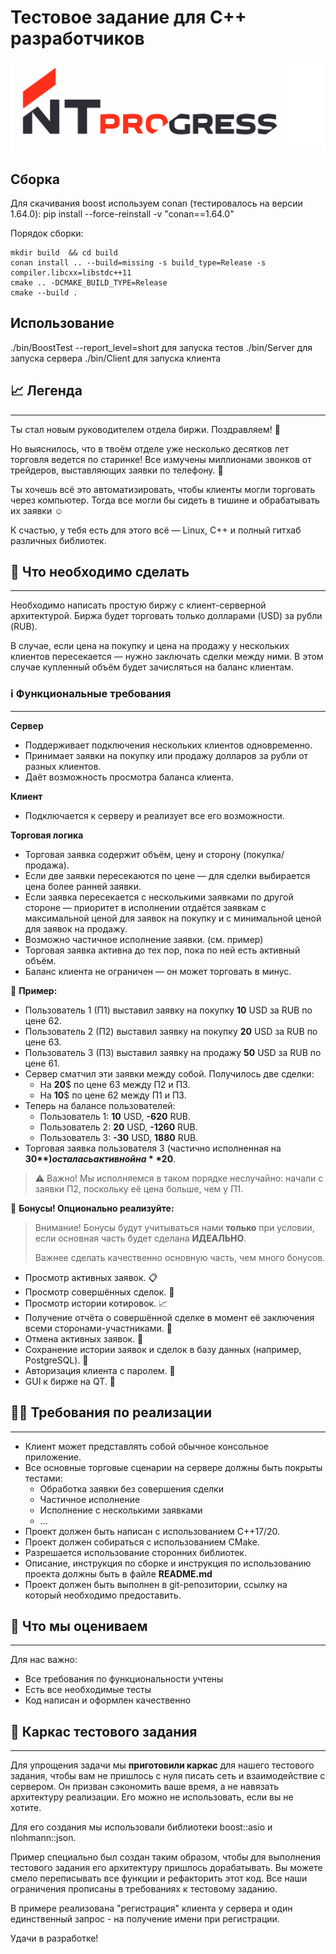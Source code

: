 # Тестовое задание для C++ разработчиков

![NTPro Logo](NTPro-Logo.png)

## Сборка

Для скачивания boost используем conan (тестировалось на версии 1.64.0):
pip install --force-reinstall -v "conan==1.64.0"

Порядок сборки:
```
mkdir build  && cd build
conan install .. --build=missing -s build_type=Release -s compiler.libcxx=libstdc++11
cmake .. -DCMAKE_BUILD_TYPE=Release
cmake --build .

```

## Использование 

./bin/BoostTest --report_level=short для запуска тестов
./bin/Server для запуска сервера
./bin/Client для запуска клиента

## 📈 Легенда
---

Ты стал новым руководителем отдела биржи. Поздравляем! 🎉

Но выяснилось, что в твоём отделе уже несколько десятков лет торговля ведется по старинке! Все измучены миллионами звонков от трейдеров, выставляющих заявки по телефону. 🤳

Ты хочешь всё это автоматизировать, чтобы клиенты могли торговать через компьютер. Тогда все могли бы сидеть в тишине и обрабатывать их заявки ☺️

К счастью, у тебя есть для этого всё — Linux, C++ и полный гитхаб различных библиотек. 

## 🔮 Что необходимо сделать
---

Необходимо написать простую биржу с клиент-серверной архитектурой. 
Биржа будет торговать только долларами (USD) за рубли (RUB).

В случае, если цена на покупку и цена на продажу у нескольких клиентов пересекается — нужно заключать сделки между ними. 
В этом случае купленный объём будет зачисляться на баланс клиентам.

### ℹ️ Функциональные требования
---

**Сервер**

- Поддерживает подключения нескольких клиентов одновременно.
- Принимает заявки на покупку или продажу долларов за рубли от разных клиентов.
- Даёт возможность просмотра баланса клиента.

**Клиент**

- Подключается к серверу и реализует все его возможности.

**Торговая логика**

- Торговая заявка содержит объём, цену и сторону (покупка/продажа).
- Если две заявки пересекаются по цене — для сделки выбирается цена более ранней заявки.
- Если заявка пересекается с несколькими заявками по другой стороне — приоритет в исполнении отдаётся заявкам с 
максимальной ценой для заявок на покупку и с минимальной ценой для заявок на продажу.
- Возможно частичное исполнение заявки. (см. пример)
- Торговая заявка активна до тех пор, пока по ней есть активный объём.
- Баланс клиента не ограничен — он может торговать в минус.

📝 **Пример:**

- Пользователь 1 (П1) выставил заявку на покупку **10** USD за RUB по цене 62.
- Пользователь 2 (П2) выставил заявку на покупку **20** USD за RUB по цене 63.
- Пользователь 3 (П3) выставил заявку на продажу **50** USD за RUB по цене 61.
- Сервер сматчил эти заявки между собой. Получилось две сделки:
    - На **20**$ по цене 63 между П2 и П3.
    - На **10**$ по цене 62 между П1 и П3.
- Теперь на балансе пользователей:
    - Пользователь 1: **10** USD, **-620** RUB.
    - Пользователь 2: **20** USD, **-1260** RUB.
    - Пользователь 3: **-30** USD, **1880** RUB.
- Торговая заявка пользователя 3 (частично исполненная на **30$**) осталась активной на **20$**.

> ⚠️ Важно! Мы исполняемся в таком порядке неслучайно: начали с заявки П2, поскольку её цена больше, чем у П1.

🎈 **Бонусы! Опционально реализуйте:**

> Внимание! Бонусы будут учитываться нами **только** при условии, если основная часть будет сделана **ИДЕАЛЬНО**.
> 
> Важнее сделать качественно основную часть, чем много бонусов.

- Просмотр активных заявок. 📋
- Просмотр совершённых сделок. 🛂
- Просмотр истории котировок. 📈
- Получение отчёта о совершённой сделке в момент её заключения всеми сторонами-участниками. 🤼
- Отмена активных заявок. 🚫
- Сохранение истории заявок и сделок в базу данных (например, PostgreSQL). 💽
- Авторизация клиента с паролем. 🔑
- GUI к бирже на QT. 🤯

## 🧑‍💻 Требования по реализации
---

- Клиент может представлять собой обычное консольное приложение.
- Все основные торговые сценарии на сервере должны быть покрыты тестами: 
    - Обработка заявки без совершения сделки
    - Частичное исполнение
    - Исполнение с несколькими заявками 
    - ...  
- Проект должен быть написан с использованием C++17/20.
- Проект должен собираться с использованием CMake.
- Разрешается использование сторонних библиотек.
- Описание, инструкция по сборке и инструкция по использованию проекта должны быть в файле **README.md**
- Проект должен быть выполнен в git-репозитории, ссылку на который необходимо предоставить.

## 🔦 Что мы оцениваем
---

Для нас важно:

- Все требования по функциональности учтены
- Есть все необходимые тесты
- Код написан и оформлен качественно

## 🤝 Каркас тестового задания
---

Для упрощения задачи мы **приготовили каркас** для нашего тестового задания, чтобы вам не пришлось с нуля писать сеть и взаимодействие с сервером.
Он призван сэкономить ваше время, а не навязать архитектуру реализации. 
Его можно не использовать, если вы не хотите.

Для его создания мы использовали библиотеки boost::asio и nlohmann::json.

Пример специально был создан таким образом, чтобы для выполнения тестового задания его архитектуру пришлось дорабатывать.
Вы можете смело переписывать все функции и рефакторить этот код.
Все наши ограничения прописаны в требованиях к тестовому заданию.

В примере реализована "регистрация" клиента у сервера и один единственный запрос - на получение имени при регистрации.

Удачи в разработке!
